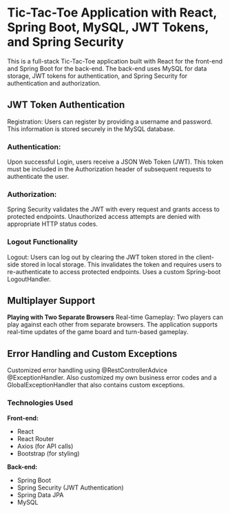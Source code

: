 <h1>Tic-Tac-Toe Application with React, Spring Boot, MySQL, JWT Tokens, and Spring Security</h1>

This is a full-stack Tic-Tac-Toe application built with React for the front-end and Spring Boot for the back-end. The back-end uses MySQL for data storage, JWT tokens for authentication, and Spring Security for authentication and authorization.

<h2>JWT Token Authentication</h2>
Registration: Users can register by providing a username and password. This information is stored securely in the MySQL database.

<h3>Authentication:</h3> Upon successful Login, users receive a JSON Web Token (JWT). This token must be included in the Authorization header of subsequent requests to authenticate the user.

<h3>Authorization:</h3> Spring Security validates the JWT with every request and grants access to protected endpoints. Unauthorized access attempts are denied with appropriate HTTP status codes.

<h3>Logout Functionality</h3>
Logout: Users can log out by clearing the JWT token stored in the client-side stored in local storage. This invalidates the token and requires users to re-authenticate to access protected endpoints. Uses a custom Spring-boot LogoutHandler.



<h2>Multiplayer Support</h2>

**Playing with Two Separate Browsers**
Real-time Gameplay: Two players can play against each other from separate browsers. The application supports real-time updates of the game board and turn-based gameplay.

<h2>Error Handling and Custom Exceptions</h2>
Customized error handling using @RestControllerAdvice @ExceptionHandler. Also customized my own business error codes and a GlobalExceptionHandler that also contains custom exceptions.

<h3>Technologies Used</h3>

**Front-end:**

<ul>
<li>React</li>
<li>React Router</li>
<li>Axios (for API calls)</li>
<li>Bootstrap (for styling)</li>
</ul>

**Back-end:**

<ul>
<li>Spring Boot</li>
<li>Spring Security (JWT Authentication)</li>
<li>Spring Data JPA</li>
<li>MySQL</li>
</ul>
